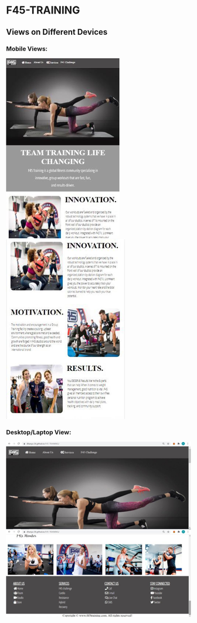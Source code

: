 # F45-TRAINING
## Views on Different Devices
### Mobile Views:

![mobile view](pic1.jpeg)
![mobile view](pic2.jpeg)

### Desktop/Laptop View:
![laptop view](pic3.jpeg)
![laptop view](pic4.jpeg)
